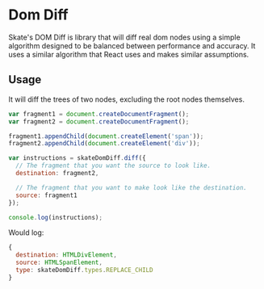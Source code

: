 # Dom Diff

Skate's DOM Diff is library that will diff real dom nodes using a simple algorithm designed to be balanced between performance and accuracy. It uses a similar algorithm that React uses and makes similar assumptions.

## Usage

It will diff the trees of two nodes, excluding the root nodes themselves.

```js
var fragment1 = document.createDocumentFragment();
var fragment2 = document.createDocumentFragment();

fragment1.appendChild(document.createElement('span'));
fragment2.appendChild(document.createElement('div'));

var instructions = skateDomDiff.diff({
  // The fragment that you want the source to look like.
  destination: fragment2,

  // The fragment that you want to make look like the destination.
  source: fragment1
});

console.log(instructions);
```

Would log:

```js
{
  destination: HTMLDivElement,
  source: HTMLSpanElement,
  type: skateDomDiff.types.REPLACE_CHILD
}
```
